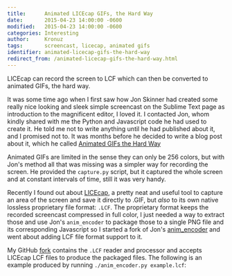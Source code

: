 ```yaml
---
title:      Animated LICEcap GIFs, the Hard Way
date:       2015-04-23 14:00:00 -0600
modified:   2015-04-23 14:00:00 -0600
categories: Interesting
author:     Kronuz
tags:       screencast, licecap, animated gifs
identifier: animated-licecap-gifs-the-hard-way
redirect_from: /animated-licecap-gifs-the-hard-way.html
---
```


LICEcap can record the screen to LCF which can then be converted to animated
GIFs, the hard way.

It was some time ago when I first saw how Jon Skinner had created some
really nice looking and sleek simple screencast on the Sublime Text page
as introduction to the magnificent editor, I loved it. I contacted Jon,
whom kindly shared with me the Python and Javascript code he had used to
create it. He told me not to write anything until he had published about
it, and I promised not to. It was months before he decided to write a
blog post about it, which he called [Animated GIFs the Hard Way]

Animated GIFs are limited in the sense they can only be 256 colors, but
with Jon\'s method all that was missing was a simpler way for recording
the screen. He provided the `capture.py` script, but it captured the
whole screen and at constant intervals of time, still it was very handy.

Recently I found out about [LICEcap](http://www.cockos.com/licecap/), a
pretty neat and useful tool to capture an area of the screen and save it
directly to .GIF, but *also* to its own native lossless proprietary file
format: `.LCF`. The proprietary format keeps the recorded screencast
compressed in full color, I just needed a way to extract those and use
Jon\'s `anim_encoder` to package those to a single PNG file and its
corresponding Javascript so I started a fork of Jon\'s
[anim\_encoder](https://github.com/sublimehq/anim_encoder) and went
about adding LCF file format support to it.

My GitHub [fork](https://github.com/Kronuz/anim_encoder) contains the
`.LCF` reader and processor and accepts LICEcap LCF files to produce the
packaged files. The following is an example produced by running
`./anim_encoder.py example.lcf`:

<div id="anim_fallback" class="anim_target"><canvas id="anim_target" class="anim_target"></canvas></div>
<script src="/assets/anim.js"></script>
<script src="/assets/example_anim.js"></script>
<script>
  set_animation("/assets/example_packed.png", example_timeline, 'anim_target',
  'anim_fallback');
</script>

[Animated GIFs the Hard Way]: http://www.sublimetext.com/~jps/animated_gifs_the_hard_way.html

